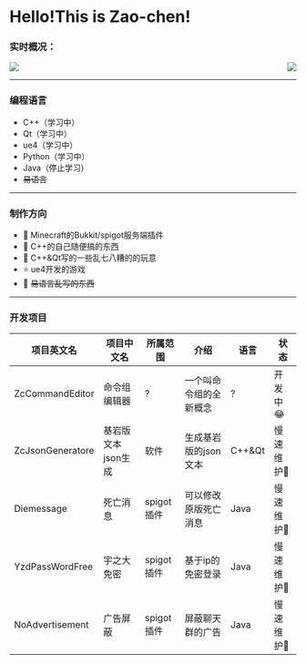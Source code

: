 # Hello!This is Zao-chen!

### 实时概况：


<img align="right" src="https://github-readme-stats.vercel.app/api?username=Zao-chen&show_icons=true&icon_color=CE1D2D&text_color=718096&bg_color=ffffff&hide_title=true" />
<img src="https://github-readme-stats.vercel.app/api/top-langs/?username=Zao-chen">

---
### 编程语言
- C++（学习中）
- Qt（学习中）
- ue4（学习中）
- Python（学习中）
- Java（停止学习）
- ~~易语言~~

---
### 制作方向
- :orange_book: Minecraft的Bukkit/spigot服务端插件
- :hammer: C++的自己随便搞的东西
- :ram: C++&Qt写的一些乱七八糟的的玩意
- :star: ue4开发的游戏
- :meat_on_bone: ~~易语言乱写的东西~~

---
### 开发项目
|项目英文名|项目中文名|所属范围|介绍|语言|状态|
|---|---|---|---|---|---|
|ZcCommandEditor|命令组编辑器|?|一个叫命令组的全新概念|?|开发中:joy:
|ZcJsonGeneratore|基岩版文本json生成|软件|生成基岩版的json文本|C++&Qt|慢速维护:arrow_up_small:
|Diemessage|死亡消息|spigot插件|可以修改原版死亡消息|Java|慢速维护:arrow_up_small:
|YzdPassWordFree|宇之大免密|spigot插件|基于ip的免密登录|Java|慢速维护:arrow_up_small:
|NoAdvertisement|广告屏蔽|spigot插件|屏蔽聊天群的广告|Java|慢速维护:arrow_up_small:
